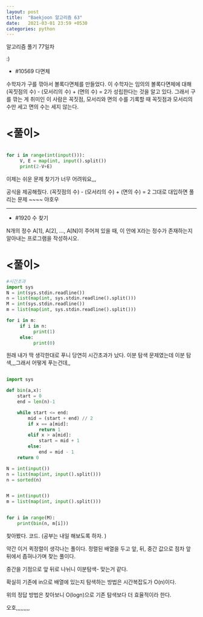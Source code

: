 ```yaml
---
layout: post
title:  "Baekjoon 알고리즘 63"
date:   2021-03-01 23:59 +0530
categories: python
---
```


알고리즘 풀기 77일차


:)

- #10569        다면체

수학자가 구를 깎아서 볼록다면체를 만들었다. 이 수학자는 임의의 볼록다면체에 대해 (꼭짓점의 수) - (모서리의 수) + (면의 수) = 2가 성립한다는 것을 알고 있다. 그래서 구를 깎는 게 취미인 이 사람은 꼭짓점, 모서리와 면의 수를 기록할 때 꼭짓점과 모서리의 수만 세고 면의 수는 세지 않는다.

# <풀이>

```python

for i in range(int(input())):
     V, E = map(int, input().split())
     print(2-V+E)

```

이제는 쉬운 문제 찾기가 너무 어려워요,,,

공식을 제공해줬다. (꼭짓점의 수) - (모서리의 수) + (면의 수) = 2 그대로 대입하면 풀리는 문제 ~~~~ 야호우


---

- #1920     수 찾기

N개의 정수 A[1], A[2], …, A[N]이 주어져 있을 때, 이 안에 X라는 정수가 존재하는지 알아내는 프로그램을 작성하시오.

# <풀이>

```python
#시간초과
import sys
N = int(sys.stdin.readline())
n = list(map(int, sys.stdin.readline().split()))
M = int(sys.stdin.readline())
m = list(map(int, sys.stdin.readline().split()))

for i in m:
     if i in n:
          print(1)
     else:
          print(0)

```

원래 내가 딱 생각한대로 푸니 당연히 시간초과가 났다. 이분 탐색 문제였는데 이분 탐색,,,그래서 어떻게 푸는건데,,

```python

import sys

def bin(a,x):
    start = 0
    end = len(n)-1

    while start <= end:
        mid = (start + end) // 2
        if x == a[mid]:
            return 1
        elif x > a[mid]:
            start = mid + 1
        else:
            end = mid - 1
    return 0

N = int(input())
n = list(map(int, input().split()))
n = sorted(n)


M = int(input())
m = list(map(int, input().split()))


for i in range(M):
    print(bin(n, m[i]))

```

찾아봤다. 코드. (공부는 내일 해보도록 하자. )

약간 이거 퀵정렬이 생각나는 풀이다. 정렬된 배열을 두고 앞, 뒤, 중간 값으로 점차 앞 뒤에서 좁혀나가며 찾는 풀이다.

중간을 기점으로 앞 뒤로 나뉘니 이분탐색- 맞는거 같다. 

확실히 기존에 in으로 배열에 있는지 탐색하는 방법은 시간복잡도가 O(n)이다. 

위의 정답 방법은 찾아보니 O(logn)으로 기존 탐색보다 더 효율적이라 한다.

오호,,,,,,,,,

